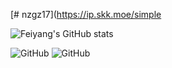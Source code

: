 [# nzgz17](https://ip.skk.moe/simple

![Feiyang's GitHub stats](https://github-readme-stats-ten-gilt.vercel.app/api?username=ttbb1978&count_private=true&show_icons=true&theme=radical&include_all_commits=true)

![GitHub](https://raw.githubusercontent.com/ttbb1978/ttbb1978/refs/heads/tb01/img/001t.jpg)  ![GitHub](https://raw.githubusercontent.com/ttbb1978/ttbb1978/refs/heads/tb01/img/002t.jpg)
